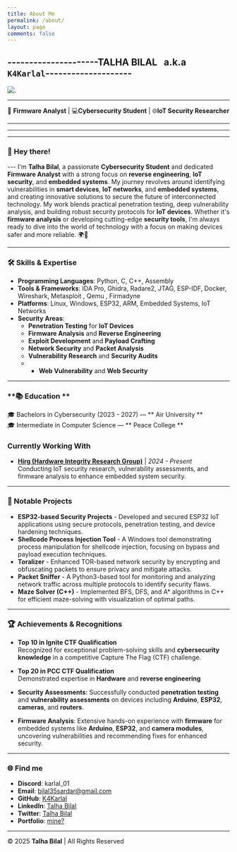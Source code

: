 ```yaml
---
title: About Me
permalink: /about/
layout: page
comments: false
---
```


## ---------------------**TALHA BILAL** &nbsp; a.k.a &nbsp; `K4Karlal`--------------------  

![.](../../assets/img/me.png)

---

🔐 **Firmware Analyst** | 💻**Cybersecurity Student** | 🌐**IoT Security Researcher**

--- 
--- 
--- 


### 👋 Hey there! 
--- I'm **Talha Bilal**, a passionate **Cybersecurity Student** and dedicated **Firmware Analyst** with a strong focus on **reverse engineering**, **IoT security**, and **embedded systems**. My journey revolves around identifying vulnerabilities in **smart devices**, **IoT networks**, and **embedded systems**, and creating innovative solutions to secure the future of interconnected technology. My work blends practical penetration testing, deep vulnerability analysis, and building robust security protocols for **IoT devices**. Whether it's **firmware analysis** or developing cutting-edge **security tools**, I'm always ready to dive into the world of technology with a focus on making devices safer and more reliable. 🌍🔐

---

### **🛠️ Skills & Expertise**
- **Programming Languages**: Python, C, C++, Assembly
- **Tools & Frameworks**: IDA Pro, Ghidra, Radare2, JTAG, ESP-IDF, Docker, Wireshark, Metasploit , Qemu , Firmadyne 
- **Platforms**: Linux, Windows, ESP32, ARM, Embedded Systems, IoT Networks
- **Security Areas**:
  - **Penetration Testing** for **IoT Devices**
  - **Firmware Analysis** and **Reverse Engineering**
  - **Exploit Development** and **Payload Crafting**
  - **Network Security** and **Packet Analysis**
  - **Vulnerability Research** and **Security Audits**
  - - **Web Vulnerability** and **Web Security**
  
---


### **📚 Education **
🎓 Bachelors in Cybersecurity (2023 - 2027) — ** Air University **   
🎓 Intermediate in Computer Science — ** Peace College **



### **Currently Working With**

- **[Hirg (Hardware Integrity Research Group)](https://www.hirg.online/)** | *2024 - Present*  
  Conducting IoT security research, vulnerability assessments, and firmware analysis to enhance embedded system security.

---

### **🔨 Notable Projects**
- **ESP32-based Security Projects** - Developed and secured ESP32 IoT applications using secure protocols, penetration testing, and device hardening techniques.
- **Shellcode Process Injection Tool** - A Windows tool demonstrating process manipulation for shellcode injection, focusing on bypass and payload execution techniques.
- **Toralizer** - Enhanced TOR-based network security by encrypting and obfuscating packets to ensure privacy and mitigate attacks.
- **Packet Sniffer** - A Python3-based tool for monitoring and analyzing network traffic across multiple protocols to identify security flaws.
- **Maze Solver (C++)** - Implemented BFS, DFS, and A* algorithms in C++ for efficient maze-solving with visualization of optimal paths.

---


### **🏆 Achievements & Recognitions**
- **Top 10 in Ignite CTF Qualification**  
  Recognized for exceptional problem-solving skills and **cybersecurity knowledge** in a competitive Capture The Flag (CTF) challenge.

- **Top 20 in PCC CTF Qualification**  
  Demonstrated expertise in **Hardware** and **reverse engineering** 

- **Security Assessments**: Successfully conducted **penetration testing** and **vulnerability assessments** on devices including **Arduino**, **ESP32**, **cameras**, and **routers**. 
- **Firmware Analysis**: Extensive hands-on experience with **firmware** for embedded systems like **Arduino**, **ESP32**, and **camera modules**, uncovering vulnerabilities and recommending fixes for enhanced security.

---
### 🌐 **Find me**
- **Discord**: karlal_01  
- **Email**: bilal35sardar@gmail.com 
- **GitHub**: [K4Karlal](https://github.com/K4Karlal)  
- **LinkedIn**: [Talha Bilal](https://www.linkedin.com/in/talha-bilal-karlal/)  
- **Twitter**:  [Talha Bilal](https://www.linkedin.com/in/talha-bilal-karlal/) 
- **Portfolio**: [mine?](https://k4karlal.github.io)  

---

© 2025 **Talha Bilal** | All Rights Reserved
